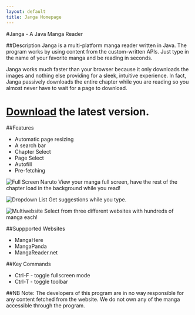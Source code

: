 ```yaml
---
layout: default
title: Janga Homepage
---
```

#Janga - A Java Manga Reader

##Description
Janga is a multi-platform manga reader written in Java. The program works by using content from the custom-written APIs.  Just type in the name of your favorite manga and be reading in seconds. 

Janga works much faster than your browser because it only downloads the images and nothing else providing for a sleek, intuitive experience. In fact, Janga passively downloads the entire chapter while you are reading so you almost never have to wait for a page to download.

# [Download](https://github.com/Skylion007/java-manga-reader/releases/download/0.04/Janga2.jar) the latest version.

##Features
* Automatic page resizing
* A search bar
* Chapter Select
* Page Select
* Autofill
* Pre-fetching

![Full Screen Naruto](http://imageshack.us/a/img534/7947/bv44.png)
View your manga full screen, have the rest of the chapter load in the background while you read!

![Dropdown List](http://imageshack.us/a/img196/8666/0ohw.png)
Get suggestions while you type.

![Multiwebsite](http://imageshack.us/a/img40/2707/y4lx.png)
Select from three different websites with hundreds of manga each!

##Suppported Websites
* MangaHere
* MangaPanda
* MangaReader.net

##Key Commands
* Ctrl-F - toggle fullscreen mode
* Ctrl-T - toggle toolbar

##NB
Note: The developers of this program are in no way responsible for any content fetched from the website. We do not own any of the manga accessible through the program.
